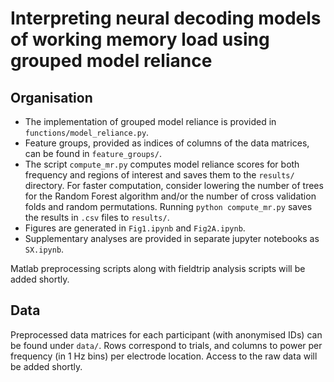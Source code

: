 # Interpreting neural decoding models of working memory load using grouped model reliance

## Organisation 
* The implementation of grouped model reliance is provided in `functions/model_reliance.py`. 
* Feature groups, provided as indices of columns of the data matrices, can be found in `feature_groups/`.  
* The script `compute_mr.py` computes model reliance scores for both frequency and regions of interest and saves them to the `results/` directory. For faster computation, consider lowering the number of trees for the Random Forest algorithm and/or the number of cross validation folds and random permutations. Running `python compute_mr.py` saves the results in `.csv` files to `results/`.
* Figures are generated in `Fig1.ipynb` and `Fig2A.ipynb`.  
* Supplementary analyses are provided in separate jupyter notebooks as `SX.ipynb`.  

Matlab preprocessing scripts along with fieldtrip analysis scripts will be added shortly.

## Data 
Preprocessed data matrices for each participant (with anonymised IDs) can be found under `data/`. Rows correspond to trials, and columns to power per frequency (in 1 Hz bins) per electrode location. Access to the raw data will be added shortly.
